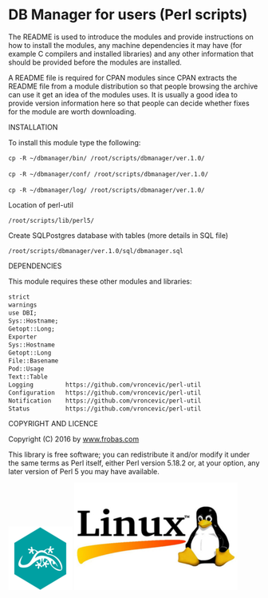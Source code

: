 DB Manager for users (Perl scripts)
================================================================================

The README is used to introduce the modules and provide instructions on
how to install the modules, any machine dependencies it may have (for
example C compilers and installed libraries) and any other information
that should be provided before the modules are installed.

A README file is required for CPAN modules since CPAN extracts the
README file from a module distribution so that people browsing the
archive can use it get an idea of the modules uses. It is usually a
good idea to provide version information here so that people can
decide whether fixes for the module are worth downloading.

INSTALLATION

To install this module type the following:

	cp -R ~/dbmanager/bin/ /root/scripts/dbmanager/ver.1.0/

	cp -R ~/dbmanager/conf/ /root/scripts/dbmanager/ver.1.0/

	cp -R ~/dbmanager/log/ /root/scripts/dbmanager/ver.1.0/
	
Location of perl-util

	/root/scripts/lib/perl5/
	
Create SQLPostgres database with tables (more details in SQL file)

	/root/scripts/dbmanager/ver.1.0/sql/dbmanager.sql

DEPENDENCIES

This module requires these other modules and libraries:

  	strict
	warnings
	use DBI;
	Sys::Hostname;
	Getopt::Long;
	Exporter
	Sys::Hostname
	Getopt::Long
	File::Basename
	Pod::Usage
	Text::Table
	Logging 		https://github.com/vroncevic/perl-util
	Configuration 	https://github.com/vroncevic/perl-util
	Notification 	https://github.com/vroncevic/perl-util
	Status 			https://github.com/vroncevic/perl-util

COPYRIGHT AND LICENCE

Copyright (C) 2016 by www.frobas.com

This library is free software; you can redistribute it and/or modify
it under the same terms as Perl itself, either Perl version 5.18.2 or,
at your option, any later version of Perl 5 you may have available.

![alt tag](https://raw.githubusercontent.com/vroncevic/dbmanager/master/perl_icon_128x128.png)
![alt tag](https://raw.githubusercontent.com/vroncevic/dbmanager/master/linux_logo_327_215.jpg)
